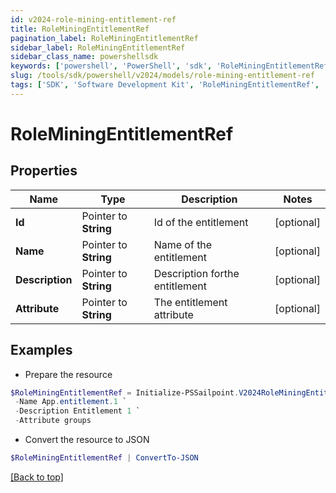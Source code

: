 ```yaml
---
id: v2024-role-mining-entitlement-ref
title: RoleMiningEntitlementRef
pagination_label: RoleMiningEntitlementRef
sidebar_label: RoleMiningEntitlementRef
sidebar_class_name: powershellsdk
keywords: ['powershell', 'PowerShell', 'sdk', 'RoleMiningEntitlementRef', 'V2024RoleMiningEntitlementRef'] 
slug: /tools/sdk/powershell/v2024/models/role-mining-entitlement-ref
tags: ['SDK', 'Software Development Kit', 'RoleMiningEntitlementRef', 'V2024RoleMiningEntitlementRef']
---
```



# RoleMiningEntitlementRef

## Properties

Name | Type | Description | Notes
------------ | ------------- | ------------- | -------------
**Id** |  Pointer to **String** | Id of the entitlement | [optional] 
**Name** |  Pointer to **String** | Name of the entitlement | [optional] 
**Description** |  Pointer to **String** | Description forthe entitlement | [optional] 
**Attribute** |  Pointer to **String** | The entitlement attribute | [optional] 

## Examples

- Prepare the resource
```powershell
$RoleMiningEntitlementRef = Initialize-PSSailpoint.V2024RoleMiningEntitlementRef  -Id 2c91808a7e95e6e0017e96e2086206c8 `
 -Name App.entitlement.1 `
 -Description Entitlement 1 `
 -Attribute groups
```

- Convert the resource to JSON
```powershell
$RoleMiningEntitlementRef | ConvertTo-JSON
```


[[Back to top]](#) 

